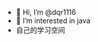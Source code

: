 - 👋 Hi, I’m @dqr1116
- 👀 I’m interested in java
- 自己的学习空间

<!---
dqr1116/dqr1116 is a ✨ special ✨ repository because its `README.md` (this file) appears on your GitHub profile.
You can click the Preview link to take a look at your changes.
--->
